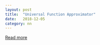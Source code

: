```yaml
---
layout: post
title:  "Universal Function Approximator"
date:   2018-12-05
category: nn 
---
```


[Read more][ufa-link] 

[ufa-link]: https://vahbuna.github.io/ufa
